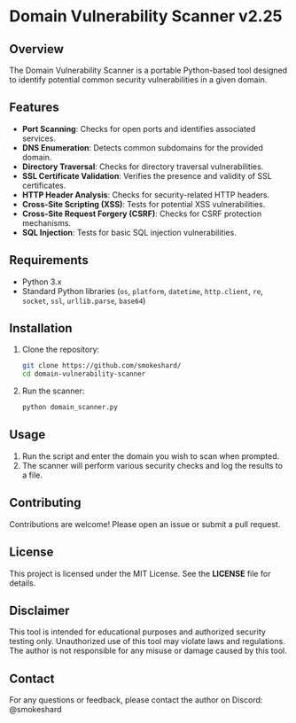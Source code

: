 # Domain Vulnerability Scanner v2.25

## Overview

The Domain Vulnerability Scanner is a portable Python-based tool designed to identify potential common security vulnerabilities in a given domain.

## Features

- **Port Scanning**: Checks for open ports and identifies associated services.
- **DNS Enumeration**: Detects common subdomains for the provided domain.
- **Directory Traversal**: Checks for directory traversal vulnerabilities.
- **SSL Certificate Validation**: Verifies the presence and validity of SSL certificates.
- **HTTP Header Analysis**: Checks for security-related HTTP headers.
- **Cross-Site Scripting (XSS)**: Tests for potential XSS vulnerabilities.
- **Cross-Site Request Forgery (CSRF)**: Checks for CSRF protection mechanisms.
- **SQL Injection**: Tests for basic SQL injection vulnerabilities.

## Requirements

- Python 3.x
- Standard Python libraries (`os`, `platform`, `datetime`, `http.client`, `re`, `socket`, `ssl`, `urllib.parse`, `base64`)

## Installation

1. Clone the repository:
    ```bash
    git clone https://github.com/smokeshard/
    cd domain-vulnerability-scanner
    ```

2. Run the scanner:
    ```bash
    python domain_scanner.py
    ```

## Usage

1. Run the script and enter the domain you wish to scan when prompted.
2. The scanner will perform various security checks and log the results to a file.

## Contributing

Contributions are welcome! Please open an issue or submit a pull request.

## License

This project is licensed under the MIT License. See the __LICENSE__ file for details.

## Disclaimer

This tool is intended for educational purposes and authorized security testing only. Unauthorized use of this tool may violate laws and regulations. The author is not responsible for any misuse or damage caused by this tool.

## Contact

For any questions or feedback, please contact the author on Discord: @smokeshard